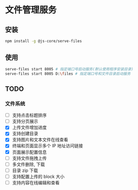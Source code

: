 # 文件管理服务

## 安装

```bash
npm install -g @js-core/serve-files
```

## 使用

```bash
serve-files start 8005 # 指定端口号启动服务(默认使用程序安装目录)
serve-files start 8005 D:\files # 指定端口号和文件目录启动服务
```

## TODO

### 文件系统

- [ ] 支持点击标题排序
- [ ] 支持分页展示
- [x] 上传文件增加进度
- [x] 支持创建目录
- [x] 支持图片和文本文件在线查看
- [x] 终端和页面显示多个 IP 地址访问链接
- [x] 页面展示配置信息
- [ ] 支持文件拖拽上传
- [ ] 多文件删除, 下载
- [ ] 目录 zip 下载
- [ ] 支持配置上传的 block 大小
- [ ] 支持内容在线编辑和查看
